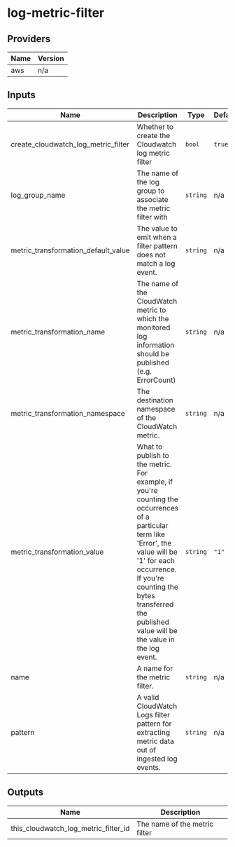 # log-metric-filter

<!-- BEGINNING OF PRE-COMMIT-TERRAFORM DOCS HOOK -->
## Providers

| Name | Version |
|------|---------|
| aws | n/a |

## Inputs

| Name | Description | Type | Default | Required |
|------|-------------|------|---------|:-----:|
| create\_cloudwatch\_log\_metric\_filter | Whether to create the Cloudwatch log metric filter | `bool` | `true` | no |
| log\_group\_name | The name of the log group to associate the metric filter with | `string` | n/a | yes |
| metric\_transformation\_default\_value | The value to emit when a filter pattern does not match a log event. | `string` | n/a | yes |
| metric\_transformation\_name | The name of the CloudWatch metric to which the monitored log information should be published (e.g. ErrorCount) | `string` | n/a | yes |
| metric\_transformation\_namespace | The destination namespace of the CloudWatch metric. | `string` | n/a | yes |
| metric\_transformation\_value | What to publish to the metric. For example, if you're counting the occurrences of a particular term like 'Error', the value will be '1' for each occurrence. If you're counting the bytes transferred the published value will be the value in the log event. | `string` | `"1"` | no |
| name | A name for the metric filter. | `string` | n/a | yes |
| pattern | A valid CloudWatch Logs filter pattern for extracting metric data out of ingested log events. | `string` | n/a | yes |

## Outputs

| Name | Description |
|------|-------------|
| this\_cloudwatch\_log\_metric\_filter\_id | The name of the metric filter |

<!-- END OF PRE-COMMIT-TERRAFORM DOCS HOOK -->
